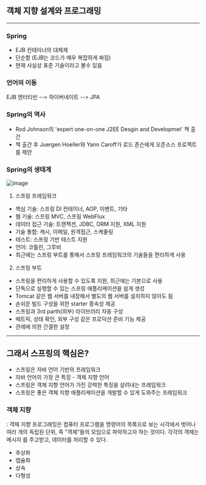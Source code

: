 ## 객체 지향 설계와 프로그래밍
-------
### Spring
  - EJB 컨테이너의 대체재
  - 단순함 (EJB는 코드가 매우 복잡하게 짜짐)
  - 현재 사실상 표준 기술이라고 볼수 있음

### 언어의 이동
  EJB 엔터티빈 --> 하이버네이트 --> JPA

### Spring의 역사
  - Rod Johnson의 'expert one-on-one J2EE Desgin and Developmet' 책 출간
  - 책 출간 후 Juergen Hoeller와 Yann Caroff가 로드 존슨에게 오픈소스 프로젝트를 제안
 
### Spring의 생태계
![image](https://user-images.githubusercontent.com/68368633/135082259-cf88f1b3-443f-48ff-8bfe-20041aa28d6b.png)

1. 스프링 프레임워크
  - 핵심 기술: 스프링 DI 컨테이너, AOP, 이벤트, 기타
  - 웹 기술: 스프링 MVC, 스프링 WebFlux
  - 데이터 접근 기술: 트랜잭션, JDBC, ORM 지원, XML 지원
  - 기술 통합: 캐시, 이메일, 원격접근, 스케줄링
  - 테스트: 스프링 기반 테스트 지원
  - 언어: 코틀린, 그루비
  - 최근에는 스프링 부트를 통해서 스프링 프레임워크의 기술들을 편리하게 사용

2. 스프링 부트
  - 스프링을 편리하게 사용할 수 있도록 지원, 최근에는 기본으로 사용
  - 단독으로 실행할 수 있는 스프링 애플리케이션을 쉽게 생성
  - Tomcat 같은 웹 서버를 내장해서 별도의 웹 서버를 설치하지 않아도 됨
  - 손쉬운 빌드 구성을 위한 starter 종속성 제공
  - 스프링과 3rd parth(외부) 라이브러리 자동 구성
  - 메트릭, 상태 확인, 외부 구성 같은 프로덕션 준비 기능 제공
  - 관례에 의한 간결한 설정

-------------

## 그래서 스프링의 핵심은?
- 스프링은 자바 언어 기반의 프레임워크
- 자바 언어의 가장 큰 특징 - 객체 지향 언어
- 스프링은 객체 지향 언어가 가진 강력한 특징을 살려내는 프레임워크
- 스프링은 좋은 객체 지향 애플리케이션을 개발할 수 있게 도와주는 프레임워크

### 객체 지향
: 객체 지향 프로그래밍은 컴퓨터 프로그램을 명령어의 목록으로 보는 시각에서 벗어나 여러 개의 독립된 단위, 즉 "객체"들의 모임으로 파악하고자 하는 것이다. 각각의 객체는 메시지
를 주고받고, 데이터를 처리할 수 있다.
- 추상화
- 캡슐화
- 상속
- 다형성

